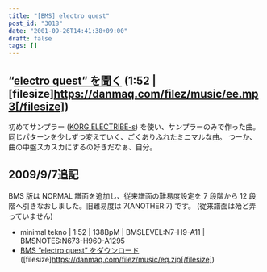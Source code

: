 ```yaml
---
title: "[BMS] electro quest"
post_id: "3018"
date: "2001-09-26T14:41:38+09:00"
draft: false
tags: []
---
```



## “[electro quest” を聞く](/filez/music/ee.mp3) (1:52 | [filesize]https://danmaq.com/filez/music/ee.mp3[/filesize])


初めてサンプラー ([KORG ELECTRIBE-s](/electribe-s)) を使い、サンプラーのみで作った曲。同じパターンを少しずつ変えていく、ごくありふれたミニマルな曲。 つーか、曲の中盤スカスカにするの好きだなぁ、自分。  

## 2009/9/7追記
BMS 版は NORMAL 譜面を追加し、従来譜面の難易度設定を 7 段階から 12 段階へ引きなおしました。旧難易度は 7(ANOTHER:7) です。 (従来譜面は殆ど弄っていません)

  * minimal tekno | 1:52 | 138BpM | BMSLEVEL:N7-H9-A11 | BMSNOTES:N673-H960-A1295
  * [BMS “electro quest” をダウンロード](/filez/music/eq.zip) ([filesize]https://danmaq.com/filez/music/eq.zip[/filesize])
